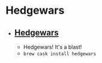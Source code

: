 # Hedgewars
- [Hedgewars](https://hedgewars.org/)
  - 
  - Hedgewars! It's a blast!
  - `brew cask install hedgewars`
